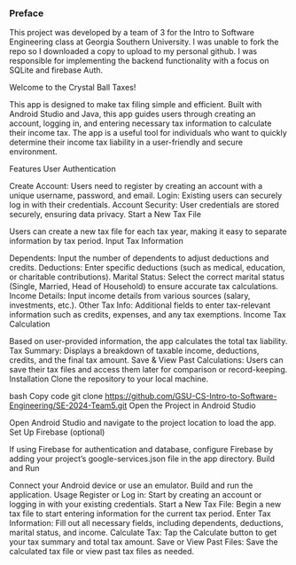 ### Preface
This project was developed by a team of 3 for the Intro to Software Engineering class at Georgia Southern University. I was unable to fork the repo so I downloaded a copy to upload to my personal github. 
I was responsible for implementing the backend functionality with a focus on SQLite and firebase Auth.

Welcome to the Crystal Ball Taxes!

This app is designed to make tax filing simple and efficient. Built with Android Studio and Java, this app guides users through creating an account, logging in, and entering necessary tax information to calculate their income tax. The app is a useful tool for individuals who want to quickly determine their income tax liability in a user-friendly and secure environment.

Features
User Authentication

Create Account: Users need to register by creating an account with a unique username, password, and email.
Login: Existing users can securely log in with their credentials.
Account Security: User credentials are stored securely, ensuring data privacy.
Start a New Tax File

Users can create a new tax file for each tax year, making it easy to separate information by tax period.
Input Tax Information

Dependents: Input the number of dependents to adjust deductions and credits.
Deductions: Enter specific deductions (such as medical, education, or charitable contributions).
Marital Status: Select the correct marital status (Single, Married, Head of Household) to ensure accurate tax calculations.
Income Details: Input income details from various sources (salary, investments, etc.).
Other Tax Info: Additional fields to enter tax-relevant information such as credits, expenses, and any tax exemptions.
Income Tax Calculation

Based on user-provided information, the app calculates the total tax liability.
Tax Summary: Displays a breakdown of taxable income, deductions, credits, and the final tax amount.
Save & View Past Calculations: Users can save their tax files and access them later for comparison or record-keeping.
Installation
Clone the repository to your local machine.

bash
Copy code
git clone https://github.com/GSU-CS-Intro-to-Software-Engineering/SE-2024-Team5.git
Open the Project in Android Studio

Open Android Studio and navigate to the project location to load the app.
Set Up Firebase (optional)

If using Firebase for authentication and database, configure Firebase by adding your project’s google-services.json file in the app directory.
Build and Run

Connect your Android device or use an emulator.
Build and run the application.
Usage
Register or Log in: Start by creating an account or logging in with your existing credentials.
Start a New Tax File: Begin a new tax file to start entering information for the current tax period.
Enter Tax Information: Fill out all necessary fields, including dependents, deductions, marital status, and income.
Calculate Tax: Tap the Calculate button to get your tax summary and total tax amount.
Save or View Past Files: Save the calculated tax file or view past tax files as needed.

